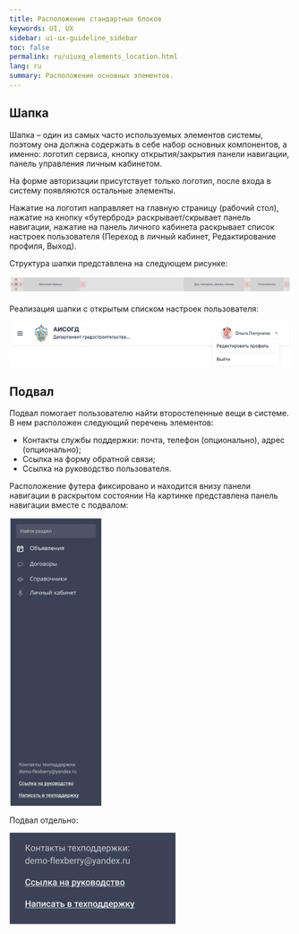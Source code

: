 ```yaml
---
title: Расположение стандартных блоков
keywords: UI, UX
sidebar: ui-ux-guideline_sidebar
toc: false
permalink: ru/uiuxg_elements_location.html
lang: ru
summary: Расположение основных элементов.
---
```


## Шапка

Шапка – один из самых часто используемых элементов системы, поэтому она должна содержать в себе набор основных компонентов, а именно: логотип сервиса, кнопку открытия/закрытия панели навигации, панель управления личным кабинетом.

На форме авторизации присутствует только логотип, после входа в систему появляются остальные элементы.

Нажатие на логотип направляет на главную страницу (рабочий стол), нажатие на кнопку «бутерброд» раскрывает/скрывает панель навигации, нажатие на панель личного кабинета раскрывает список настроек пользователя (Переход в личный кабинет, Редактирование профиля, Выход).

Структура шапки представлена на следующем рисунке:

![Структура шапки](../../../images/pages/guides/ui-ux-guideline/uiuxg_elements_location/header_scheme.png)

Реализация шапки с открытым списком настроек пользователя:

![Пример реализации шапки](../../../images/pages/guides/ui-ux-guideline/uiuxg_elements_location/header_example.png)

## Подвал

Подвал помогает пользователю найти второстепенные вещи в системе. В нем расположен следующий перечень элементов:

* Контакты службы поддержки: почта, телефон (опционально), адрес (опционально);
* Ссылка на форму обратной связи;
* Ссылка на руководство пользователя.

Расположение футера фиксировано и находится внизу панели навигации в раскрытом состоянии
На картинке представлена панель навигации вместе с подвалом:

![Подвал](../../../images/pages/guides/ui-ux-guideline/uiuxg_elements_location/footer_in_sidebar.png)

Подвал отдельно:

![Подвал](../../../images/pages/guides/ui-ux-guideline/uiuxg_elements_location/footer.png)
